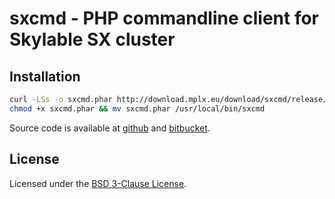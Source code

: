 # sxcmd - PHP commandline client for Skylable SX cluster

## Installation

```bash
curl -LSs -o sxcmd.phar http://download.mplx.eu/download/sxcmd/release/?file=sxcmd-latest.phar
chmod +x sxcmd.phar && mv sxcmd.phar /usr/local/bin/sxcmd
```

Source code is available at [github](http://github.com/mplx/sxcmd) and [bitbucket](http://bitbucket.org/mplx/sxcmd).

## License

Licensed under the [BSD 3-Clause License](LICENSE.txt).
